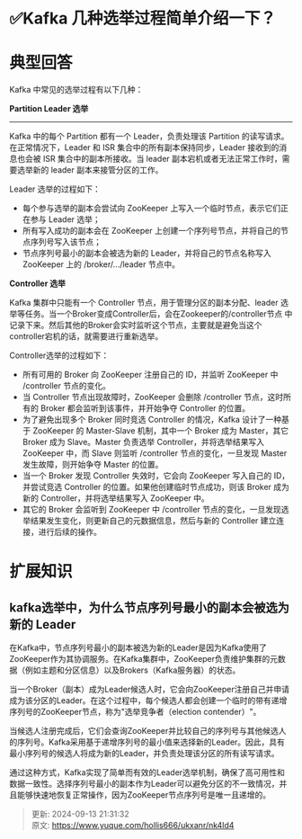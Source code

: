 # ✅Kafka 几种选举过程简单介绍一下？

# 典型回答


Kafka 中常见的选举过程有以下几种：



**Partition Leader 选举**

****

Kafka 中的每个 Partition 都有一个 Leader，负责处理该 Partition 的读写请求。在正常情况下，Leader 和 ISR 集合中的所有副本保持同步，Leader 接收到的消息也会被 ISR 集合中的副本所接收。当 leader 副本宕机或者无法正常工作时，需要选举新的 leader 副本来接管分区的工作。

<font style="color:rgb(55, 65, 81);background-color:rgb(247, 247, 248);"></font>

Leader 选举的过程如下：

+ 每个参与选举的副本会尝试向 ZooKeeper 上写入一个临时节点，表示它们正在参与 Leader 选举；
+ 所有写入成功的副本会在 ZooKeeper 上创建一个序列号节点，并将自己的节点序列号写入该节点；
+ 节点序列号最小的副本会被选为新的 Leader，并将自己的节点名称写入 ZooKeeper 上的 /broker/.../leader 节点中。



**Controller 选举**



Kafka 集群中只能有一个 Controller 节点，用于管理分区的副本分配、leader 选举等任务。当一个Broker变成Controller后，会在Zookeeper的/controller节点 中记录下来。然后其他的Broker会实时监听这个节点，主要就是避免当这个controller宕机的话，就需要进行重新选举。



Controller选举的过程如下：

+ 所有可用的 Broker 向 ZooKeeper 注册自己的 ID，并监听 ZooKeeper 中 /controller 节点的变化。
+ 当 Controller 节点出现故障时，ZooKeeper 会删除 /controller 节点，这时所有的 Broker 都会监听到该事件，并开始争夺 Controller 的位置。
+ 为了避免出现多个 Broker 同时竞选 Controller 的情况，Kafka 设计了一种基于 ZooKeeper 的 Master-Slave 机制，其中一个 Broker 成为 Master，其它 Broker 成为 Slave。Master 负责选举 Controller，并将选举结果写入 ZooKeeper 中，而 Slave 则监听 /controller 节点的变化，一旦发现 Master 发生故障，则开始争夺 Master 的位置。
+ 当一个 Broker 发现 Controller 失效时，它会向 ZooKeeper 写入自己的 ID，并尝试竞选 Controller 的位置。如果他创建临时节点成功，则该 Broker 成为新的 Controller，并将选举结果写入 ZooKeeper 中。
+ 其它的 Broker 会监听到 ZooKeeper 中 /controller 节点的变化，一旦发现选举结果发生变化，则更新自己的元数据信息，然后与新的 Controller 建立连接，进行后续的操作。



# 扩展知识


## kafka选举中，为什么节点序列号最小的副本会被选为新的 Leader


在Kafka中，节点序列号最小的副本被选为新的Leader是因为Kafka使用了ZooKeeper作为其协调服务。在Kafka集群中，ZooKeeper负责维护集群的元数据（例如主题和分区信息）以及Brokers（Kafka服务器）的状态。



当一个Broker（副本）成为Leader候选人时，它会向ZooKeeper注册自己并申请成为该分区的Leader。在这个过程中，每个候选人都会创建一个临时的带有递增序列号的ZooKeeper节点，称为"选举竞争者（election contender）"。



当候选人注册完成后，它们会查询ZooKeeper并比较自己的序列号与其他候选人的序列号。Kafka采用基于递增序列号的最小值来选择新的Leader。因此，具有最小序列号的候选人将成为新的Leader，并负责处理该分区的所有读写请求。



通过这种方式，Kafka实现了简单而有效的Leader选举机制，确保了高可用性和数据一致性。选择序列号最小的副本作为Leader可以避免分区的不一致情况，并且能够快速地恢复正常操作，因为ZooKeeper节点序列号是唯一且递增的。



> 更新: 2024-09-13 21:31:32  
> 原文: <https://www.yuque.com/hollis666/ukxanr/nk4ld4>